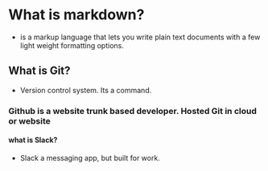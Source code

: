 # What is markdown?
-  is a markup language that lets you write plain text documents with a few light weight formatting options.
## What is Git?
-  Version control system. Its a command.
### Github is a website trunk based developer. Hosted Git in cloud or website
#### what is Slack?
-  Slack a messaging app, but built for work.
